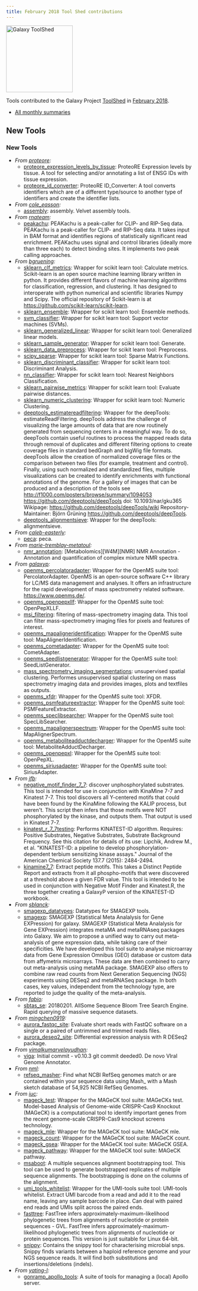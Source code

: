 ```yaml
---
title: February 2018 Tool Shed contributions
---
```


[<img class="float-right" src="/src/images/galaxy-logos/galaxy-toolshed-300.png" alt="Galaxy ToolShed" width="180">](http://toolshed.g2.bx.psu.edu/)

Tools contributed to the Galaxy Project [ToolShed](http://toolshed.g2.bx.psu.edu/) in [February 2018](/src/galaxy-updates/2018-03/index.md).

* [All monthly summaries](/src/toolshed/contributions/index.md)

## New Tools

### New Tools

* *From [proteore](https://toolshed.g2.bx.psu.edu/view/proteore):*
   * [proteore_expression_levels_by_tissue](https://toolshed.g2.bx.psu.edu/view/proteore/proteore_expression_levels_by_tissue):  ProteoRE Expression levels by tissue. A tool for selecting and/or annotating a list of ENSG IDs with tissue expression.
   * [proteore_id_converter](https://toolshed.g2.bx.psu.edu/view/proteore/proteore_id_converter):  ProteoRE ID_Converter: A tool converts identifiers which are of a different type/source to another type of identifiers and create the identifier lists. 
* *From [cole_easson](https://toolshed.g2.bx.psu.edu/view/cole_easson):*
   * [assembly](https://toolshed.g2.bx.psu.edu/view/cole_easson/assembly):  assembly. Velvet assembly tools.
* *From [rnateam](https://toolshed.g2.bx.psu.edu/view/rnateam):*
   * [peakachu](https://toolshed.g2.bx.psu.edu/view/rnateam/peakachu):  PEAKachu is a peak-caller for CLIP- and RIP-Seq data. PEAKachu is a peak-caller for CLIP- and RIP-Seq data. It takes input in BAM format and identifies regions of statistically significant read enrichment.  PEAKachu uses signal and control libraries (ideally more than three each) to detect binding sites. It implements two peak calling approaches.
* *From [bgruening](https://toolshed.g2.bx.psu.edu/view/bgruening):*
   * [sklearn_clf_metrics](https://toolshed.g2.bx.psu.edu/view/bgruening/sklearn_clf_metrics):  Wrapper for scikit learn tool: Calculate metrics. Scikit-learn is an open source machine learning library written in python.  It provides different flavors of machine learning algorithms for classification,  regression, and clustering. It has designed to interoperate with python numerical  and scientific libraries Numpy and Scipy.    The official repository of Scikit-learn is at https://github.com/scikit-learn/scikit-learn.
   * [sklearn_ensemble](https://toolshed.g2.bx.psu.edu/view/bgruening/sklearn_ensemble):  Wrapper for scikit learn tool: Ensemble methods. 
   * [svm_classifier](https://toolshed.g2.bx.psu.edu/view/bgruening/svm_classifier):  Wrapper for scikit learn tool: Support vector machines (SVMs). 
   * [sklearn_generalized_linear](https://toolshed.g2.bx.psu.edu/view/bgruening/sklearn_generalized_linear):  Wrapper for scikit learn tool: Generalized linear models. 
   * [sklearn_sample_generator](https://toolshed.g2.bx.psu.edu/view/bgruening/sklearn_sample_generator):  Wrapper for scikit learn tool: Generate. 
   * [sklearn_data_preprocess](https://toolshed.g2.bx.psu.edu/view/bgruening/sklearn_data_preprocess):  Wrapper for scikit learn tool: Preprocess. 
   * [scipy_sparse](https://toolshed.g2.bx.psu.edu/view/bgruening/scipy_sparse):  Wrapper for scikit learn tool: Sparse Matrix Functions. 
   * [sklearn_discriminant_classifier](https://toolshed.g2.bx.psu.edu/view/bgruening/sklearn_discriminant_classifier):  Wrapper for scikit learn tool: Discriminant Analysis. 
   * [nn_classifier](https://toolshed.g2.bx.psu.edu/view/bgruening/nn_classifier):  Wrapper for scikit learn tool: Nearest Neighbors Classification. 
   * [sklearn_pairwise_metrics](https://toolshed.g2.bx.psu.edu/view/bgruening/sklearn_pairwise_metrics):  Wrapper for scikit learn tool: Evaluate pairwise distances. 
   * [sklearn_numeric_clustering](https://toolshed.g2.bx.psu.edu/view/bgruening/sklearn_numeric_clustering):  Wrapper for scikit learn tool: Numeric Clustering. 
   * [deeptools_estimatereadfiltering](https://toolshed.g2.bx.psu.edu/view/bgruening/deeptools_estimatereadfiltering):  Wrapper for the deepTools: estimateReadFiltering. deepTools address the challenge of visualizing the large amounts of data that  are now routinely generated from sequencing centers in a meaningful way. To do so,  deepTools contain useful routines to process the mapped reads data through removal of  duplicates and different filtering options to create coverage files in standard  bedGraph and bigWig file formats. deepTools allow the creation of normalized  coverage files or the comparison between two files (for example, treatment and control).    Finally, using such normalized and standardized files, multiple visualizations can be  created to identify enrichments with functional annotations of the genome.  For a gallery of images that can be produced and a description of the tools see http://f1000.com/posters/browse/summary/1094053    https://github.com/deeptools/deepTools  doi: 10.1093/nar/gku365  Wikipage: https://github.com/deeptools/deepTools/wiki    Repository-Maintainer: Björn Grüning    https://github.com/deeptools/deepTools.
   * [deeptools_alignmentsieve](https://toolshed.g2.bx.psu.edu/view/bgruening/deeptools_alignmentsieve):  Wrapper for the deepTools: alignmentsieve. 
* *From [caleb-easterly](https://toolshed.g2.bx.psu.edu/view/caleb-easterly):*
   * [peca](https://toolshed.g2.bx.psu.edu/view/caleb-easterly/peca):  peca. 
* *From [marie-tremblay-metatoul](https://toolshed.g2.bx.psu.edu/view/marie-tremblay-metatoul):*
   * [nmr_annotation](https://toolshed.g2.bx.psu.edu/view/marie-tremblay-metatoul/nmr_annotation):  [Metabolomics][W4M][NMR] NMR Annotation - Annotation and quantification of complex mixture NMR spectra. 
* *From [galaxyp](https://toolshed.g2.bx.psu.edu/view/galaxyp):*
   * [openms_percolatoradapter](https://toolshed.g2.bx.psu.edu/view/galaxyp/openms_percolatoradapter):  Wrapper for the OpenMS suite tool: PercolatorAdapter. OpenMS is an open-source software C++ library for LC/MS data management and analyses. It offers an infrastructure for the rapid development of mass spectrometry related software.  https://www.openms.de/.
   * [openms_openpepxllf](https://toolshed.g2.bx.psu.edu/view/galaxyp/openms_openpepxllf):  Wrapper for the OpenMS suite tool: OpenPepXLLF. 
   * [msi_filtering](https://toolshed.g2.bx.psu.edu/view/galaxyp/msi_filtering):  filtering of mass-spectrometry imaging data. This tool can filter mass-spectrometry imaging files for pixels and features of interest.
   * [openms_mapaligneridentification](https://toolshed.g2.bx.psu.edu/view/galaxyp/openms_mapaligneridentification):  Wrapper for the OpenMS suite tool: MapAlignerIdentification. 
   * [openms_cometadapter](https://toolshed.g2.bx.psu.edu/view/galaxyp/openms_cometadapter):  Wrapper for the OpenMS suite tool: CometAdapter. 
   * [openms_seedlistgenerator](https://toolshed.g2.bx.psu.edu/view/galaxyp/openms_seedlistgenerator):  Wrapper for the OpenMS suite tool: SeedListGenerator. 
   * [mass_spectrometry_imaging_segmentations](https://toolshed.g2.bx.psu.edu/view/galaxyp/mass_spectrometry_imaging_segmentations):  unsupervised spatial clustering. Performes unsupervised spatial clustering on mass spectrometry imaging data and provides images, plots and textfiles as outputs.
   * [openms_xfdr](https://toolshed.g2.bx.psu.edu/view/galaxyp/openms_xfdr):  Wrapper for the OpenMS suite tool: XFDR. 
   * [openms_psmfeatureextractor](https://toolshed.g2.bx.psu.edu/view/galaxyp/openms_psmfeatureextractor):  Wrapper for the OpenMS suite tool: PSMFeatureExtractor. 
   * [openms_speclibsearcher](https://toolshed.g2.bx.psu.edu/view/galaxyp/openms_speclibsearcher):  Wrapper for the OpenMS suite tool: SpecLibSearcher. 
   * [openms_mapalignerspectrum](https://toolshed.g2.bx.psu.edu/view/galaxyp/openms_mapalignerspectrum):  Wrapper for the OpenMS suite tool: MapAlignerSpectrum. 
   * [openms_metaboliteadductdecharger](https://toolshed.g2.bx.psu.edu/view/galaxyp/openms_metaboliteadductdecharger):  Wrapper for the OpenMS suite tool: MetaboliteAdductDecharger. 
   * [openms_openpepxl](https://toolshed.g2.bx.psu.edu/view/galaxyp/openms_openpepxl):  Wrapper for the OpenMS suite tool: OpenPepXL. 
   * [openms_siriusadapter](https://toolshed.g2.bx.psu.edu/view/galaxyp/openms_siriusadapter):  Wrapper for the OpenMS suite tool: SiriusAdapter. 
* *From [jfb](https://toolshed.g2.bx.psu.edu/view/jfb):*
   * [negative_motif_finder_7_7](https://toolshed.g2.bx.psu.edu/view/jfb/negative_motif_finder_7_7):  discover unphosphorylated substrates. This tool is intended for use in conjunction with KinaMine 7-7 and Kinatest 7-7.  This tool discovers all Y-centered motifs that could have been found by the KinaMine following the KALIP process, but weren't.  This script then infers that those motifs were NOT phosphorylated by the kinase, and outputs them.  That output is used in Kinatest 7-7.
   * [kinatest_r_7_7testing](https://toolshed.g2.bx.psu.edu/view/jfb/kinatest_r_7_7testing):  Performs KINATEST-ID algorithm. Requires: Positive Substrates, Negative Substrates, Substrate Background Frequency.  See this citation for details of its use: Lipchik, Andrew M., et al. "KINATEST-ID: a pipeline to develop phosphorylation-dependent terbium sensitizing kinase assays." Journal of the American Chemical Society 137.7 (2015): 2484-2494.
   * [kinamine7_7](https://toolshed.g2.bx.psu.edu/view/jfb/kinamine7_7):  Extract peptide motifs. This takes a Distinct Peptide Report and extracts from it all phospho-motifs that were discovered at a threshold above a given FDR value.  This tool is intended to be used in conjunction with Negative Motif Finder and Kinatest.R, the three together creating a GalaxyP version of the KINATEST-ID workbook.
* *From [sblanck](https://toolshed.g2.bx.psu.edu/view/sblanck):*
   * [smagexp_datatypes](https://toolshed.g2.bx.psu.edu/view/sblanck/smagexp_datatypes):  Datatypes for SMAGEXP tools. 
   * [smagexp](https://toolshed.g2.bx.psu.edu/view/sblanck/smagexp):  SMAGEXP (Statistical Meta Analalysis for Gene EXPression) for galaxy. SMAGEXP (Statistical Meta Analalysis for Gene EXPression) integrates metaMA and metaRNAseq packages into Galaxy. We aim to propose a unified way to carry out meta-analysis of gene expression data, while taking care of their specificities.  We have developed this tool suite to analyse microarray data from Gene Expression Omnibus (GEO) database or custom data from affymetrix microarrays. These data are then combined to carry out meta-analysis using metaMA package. SMAGEXP also offers to combine raw read counts from Next Generation Sequencing (NGS) experiments using DESeq2 and metaRNASeq package. In both cases, key values, independent from the technology type, are reported to judge the quality of the meta-analysis.
* *From [fabio](https://toolshed.g2.bx.psu.edu/view/fabio):*
   * [sbtas_se](https://toolshed.g2.bx.psu.edu/view/fabio/sbtas_se): 20180201. AllSome Sequence Bloom Tree Search Engine. Rapid querying of massive sequence datasets.
* *From [mingchen0919](https://toolshed.g2.bx.psu.edu/view/mingchen0919):*
   * [aurora_fastqc_site](https://toolshed.g2.bx.psu.edu/view/mingchen0919/aurora_fastqc_site):  Evaluate short reads with FastQC software on a single or a paired of untrimmed and trimmed reads files. 
   * [aurora_deseq2_site](https://toolshed.g2.bx.psu.edu/view/mingchen0919/aurora_deseq2_site):  Differential expression analysis with R DESeq2 package. 
* *From [vimalkumarvelayudhan](https://toolshed.g2.bx.psu.edu/view/vimalkumarvelayudhan):*
   * [viga](https://toolshed.g2.bx.psu.edu/view/vimalkumarvelayudhan/viga): Initial commit - v0.10.3 git commit deeded0. De novo VIral Genome Annotator. 
* *From [nml](https://toolshed.g2.bx.psu.edu/view/nml):*
   * [refseq_masher](https://toolshed.g2.bx.psu.edu/view/nml/refseq_masher):  Find what NCBI RefSeq genomes match or are contained within your sequence data using Mash_ with a Mash sketch database of 54,925 NCBI RefSeq Genomes. 
* *From [iuc](https://toolshed.g2.bx.psu.edu/view/iuc):*
   * [mageck_test](https://toolshed.g2.bx.psu.edu/view/iuc/mageck_test):  Wrapper for the MAGeCK tool suite: MAGeCKs test. Model-based Analysis of Genome-wide CRISPR-Cas9 Knockout (MAGeCK) is a computational tool to identify  important genes from the recent genome-scale CRISPR-Cas9 knockout screens technology.
   * [mageck_mle](https://toolshed.g2.bx.psu.edu/view/iuc/mageck_mle):  Wrapper for the MAGeCK tool suite: MAGeCK mle. 
   * [mageck_count](https://toolshed.g2.bx.psu.edu/view/iuc/mageck_count):  Wrapper for the MAGeCK tool suite: MAGeCK count. 
   * [mageck_gsea](https://toolshed.g2.bx.psu.edu/view/iuc/mageck_gsea):  Wrapper for the MAGeCK tool suite: MAGeCK GSEA. 
   * [mageck_pathway](https://toolshed.g2.bx.psu.edu/view/iuc/mageck_pathway):  Wrapper for the MAGeCK tool suite: MAGeCK pathway. 
   * [msaboot](https://toolshed.g2.bx.psu.edu/view/iuc/msaboot):  A multiple sequences alignment bootstrapping tool. This tool can be used to generate bootstrapped replicates of multiple sequence alignments. The bootstrapping is done on the columns of the alignment.
   * [umi_tools_whitelist](https://toolshed.g2.bx.psu.edu/view/iuc/umi_tools_whitelist):  Wrapper for the UMI-tools suite tool: UMI-tools whitelist. Extract UMI barcode from a read and add it to the read name, leaving  any sample barcode in place. Can deal with paired end reads and UMIs  split across the paired ends.
   * [fasttree](https://toolshed.g2.bx.psu.edu/view/iuc/fasttree):  FastTree infers approximately-maximum-likelihood phylogenetic trees from alignments of nucleotide or protein sequences - GVL. FastTree infers approximately-maximum-likelihood phylogenetic trees from alignments of nucleotide or protein sequences. This version is just suitable for Linux 64-bit.
   * [snippy](https://toolshed.g2.bx.psu.edu/view/iuc/snippy):  Contains the snippy tool for characterising microbial snps. Snippy finds variants between a haploid reference genome and your NGS sequence reads. It will find both substitutions and insertions/deletions (indels).
* *From [yating-l](https://toolshed.g2.bx.psu.edu/view/yating-l):*
   * [gonramp_apollo_tools](https://toolshed.g2.bx.psu.edu/view/yating-l/gonramp_apollo_tools):  A suite of tools for managing a (local) Apollo server. 
